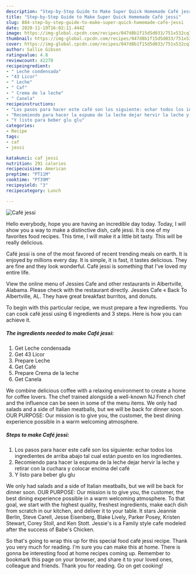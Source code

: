 ```yaml
---
description: "Step-by-Step Guide to Make Super Quick Homemade Café jessi"
title: "Step-by-Step Guide to Make Super Quick Homemade Café jessi"
slug: 884-step-by-step-guide-to-make-super-quick-homemade-cafe-jessi
date: 2020-11-19T16:02:11.444Z
image: https://img-global.cpcdn.com/recipes/047d8b1f15d5d033/751x532cq70/cafe-jessi-foto-principal.jpg
thumbnail: https://img-global.cpcdn.com/recipes/047d8b1f15d5d033/751x532cq70/cafe-jessi-foto-principal.jpg
cover: https://img-global.cpcdn.com/recipes/047d8b1f15d5d033/751x532cq70/cafe-jessi-foto-principal.jpg
author: Sallie Gibson
ratingvalue: 4.8
reviewcount: 42270
recipeingredient:
- " Leche condensada"
- "43 Licor"
- " Leche"
- " Caf"
- " Crema de la leche"
- " Canela"
recipeinstructions:
- "Los pasos para hacer este café son los siguiente: echar todos los ingredientes de arriba abajo tal cual están puesto en los ingredientes."
- "Recomiendo para hacer la espuma de la leche dejar hervir la leche y retirar con la cuchara y colocar encima del café"
- "Y listo para beber glu glu"
categories:
- Recipe
tags:
- caf
- jessi

katakunci: caf jessi 
nutrition: 291 calories
recipecuisine: American
preptime: "PT11M"
cooktime: "PT39M"
recipeyield: "3"
recipecategory: Lunch

---
```



![Café jessi](https://img-global.cpcdn.com/recipes/047d8b1f15d5d033/751x532cq70/cafe-jessi-foto-principal.jpg)

Hello everybody, hope you are having an incredible day today. Today, I will show you a way to make a distinctive dish, café jessi. It is one of my favorites food recipes. This time, I will make it a little bit tasty. This will be really delicious.

Café jessi is one of the most favored of recent trending meals on earth. It is enjoyed by millions every day. It is simple, it is fast, it tastes delicious. They are fine and they look wonderful. Café jessi is something that I've loved my entire life.

View the online menu of Jessies Cafe and other restaurants in Albertville, Alabama. Please check with the restaurant directly. Jessies Cafe « Back To Albertville, AL. They have great breakfast burritos, and donuts.


To begin with this particular recipe, we must prepare a few ingredients. You can cook café jessi using 6 ingredients and 3 steps. Here is how you can achieve it.

<!--inarticleads1-->

##### The ingredients needed to make Café jessi:

1. Get  Leche condensada
1. Get 43 Licor
1. Prepare  Leche
1. Get  Café
1. Prepare  Crema de la leche
1. Get  Canela


We combine delicious coffee with a relaxing environment to create a home for coffee lovers. The chef trained alongside a well-known NJ French chef and the influence can be seen in some of the menu items. We only had salads and a side of Italian meatballs, but we will be back for dinner soon. OUR PURPOSE: Our mission is to give you, the customer, the best dining experience possible in a warm welcoming atmosphere. 

<!--inarticleads2-->

##### Steps to make Café jessi:

1. Los pasos para hacer este café son los siguiente: echar todos los ingredientes de arriba abajo tal cual están puesto en los ingredientes.
1. Recomiendo para hacer la espuma de la leche dejar hervir la leche y retirar con la cuchara y colocar encima del café
1. Y listo para beber glu glu


We only had salads and a side of Italian meatballs, but we will be back for dinner soon. OUR PURPOSE: Our mission is to give you, the customer, the best dining experience possible in a warm welcoming atmosphere. To that goal, we start with the highest quality, freshest ingredients, make each dish from scratch in our kitchen, and deliver it to your table. It stars Jeannie Berlin, Steve Carell, Jesse Eisenberg, Blake Lively, Parker Posey, Kristen Stewart, Corey Stoll, and Ken Stott. Jessie&#39;s is a Family style cafe modeled after the success of Babe&#39;s Chicken. 

So that's going to wrap this up for this special food café jessi recipe. Thank you very much for reading. I'm sure you can make this at home. There is gonna be interesting food at home recipes coming up. Remember to bookmark this page on your browser, and share it to your loved ones, colleague and friends. Thank you for reading. Go on get cooking!

